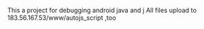 This a project for debugging android java and j
All  files  upload  to 183.56.167.53/www/autojs_script ,too
